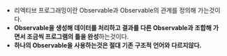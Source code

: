 * 리엑티브 프로그래밍이란 Observable과 Observable의 관계를 정의해 가는것이다.
* **Observable을 생성해 데이터를 처리하고 결과를 다른 Observable과 조합해 가면서 조금씩 프로그램의 틀을 완성**하는것이다.
* **하나의 Observable을 사용하는것은 절대 기존 구조적 언어와 다르지않다.**
